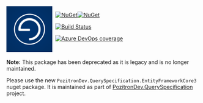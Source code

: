<img align="left" src="pozitronlogo.png" width="120" height="120">

&nbsp; [![NuGet](https://img.shields.io/nuget/v/PozitronDev.QuerySpecification.EF.svg)](https://www.nuget.org/packages/PozitronDev.QuerySpecification.EF)[![NuGet](https://img.shields.io/nuget/dt/PozitronDev.QuerySpecification.EF.svg)](https://www.nuget.org/packages/PozitronDev.QuerySpecification.EF)

&nbsp; [![Build Status](https://dev.azure.com/pozitrondev/PozitronDev.QuerySpecification.EF/_apis/build/status/PozitronDev.QuerySpecification.EF_BuildPackage?branchName=master)](https://dev.azure.com/pozitrondev/PozitronDev.QuerySpecification.EF/_build/latest?definitionId=8&branchName=master)

&nbsp; [![Azure DevOps coverage](https://img.shields.io/azure-devops/coverage/pozitrondev/PozitronDev.QuerySpecification.EF/8.svg)](https://dev.azure.com/pozitrondev/PozitronDev.QuerySpecification.EF/_build/latest?definitionId=8&branchName=master)

&nbsp;

<strong>Note:</strong> This package has been deprecated as it is legacy and is no longer maintained.

Please use the new `PozitronDev.QuerySpecification.EntityFrameworkCore3` nuget package. It is maintained as part of [PozitronDev.QuerySpecification](https://github.com/fiseni/QuerySpecification) project.
